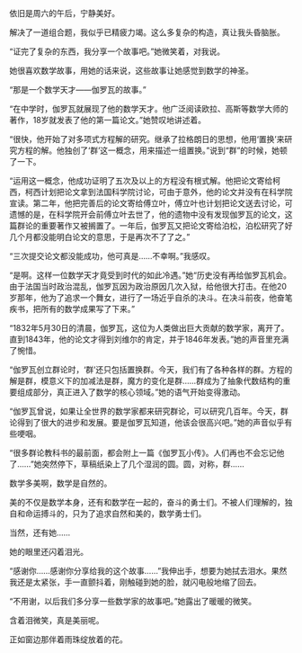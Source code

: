 依旧是周六的午后，宁静美好。

解决了一道组合题，我似乎已精疲力竭。这么多复杂的构造，真让我头昏脑胀。

“证完了复杂的东西，我分享一个故事吧。”她微笑着，对我说。

她很喜欢数学故事，用她的话来说，这些故事让她感觉到数学的神圣。

“那是一个数学天才——伽罗瓦的故事。”

“在中学时，伽罗瓦就展现了他的数学天才。他广泛阅读欧拉、高斯等数学大师的著作，18岁就发表了他的第一篇论文。”她赞叹地讲述着。

“很快，他开始了对多项式方程解的研究。继承了拉格朗日的思想，他用‘置换’来研究方程的解。他独创了‘群’这一概念，用来描述一组置换。”说到“群”的时候，她顿了一下。

“运用这一概念，他成功证明了五次及以上的方程没有根式解。他把论文寄给柯西，柯西计划把论文拿到法国科学院讨论，可由于意外，他的论文并没有在科学院宣读。第二年，他把完善后的论文寄给傅立叶，傅立叶也计划把论文送去讨论，可遗憾的是，在科学院开会前傅立叶去世了，他的遗物中没有发现伽罗瓦的论文，这篇群论的重要著作又被搁置了。一年后，伽罗瓦又把论文寄给泊松，泊松研究了好几个月都没能明白论文的意思，于是再次不了了之。”

“三次提交论文都没能成功，他可真是……不幸啊。”我感叹。

“是啊。这样一位数学天才竟受到时代的如此冷遇。”她“历史没有再给伽罗瓦机会。由于法国当时政治混乱，伽罗瓦因为政治原因几次入狱，给他很大打击。在他20岁那年，他为了追求一个舞女，进行了一场近乎自杀的决斗。在决斗前夜，他奋笔疾书，把所有的数学成果写了下来。”

“1832年5月30日的清晨，伽罗瓦，这位为人类做出巨大贡献的数学家，离开了。直到1843年，他的论文才得到刘维尔的肯定，并于1846年发表。”她的声音里充满了惋惜。

“伽罗瓦创立群论时，‘群’还只包括置换群。今天，我们有了各种各样的群。方程的解是群，模意义下的加减法是群，魔方的变化是群……群成为了抽象代数结构的重要组成部分，真正进入了数学的核心领域。”她的语气开始变得激动。

“伽罗瓦曾说，如果让全世界的数学家都来研究群论，可以研究几百年。今天，群论得到了很大的进步和发展。要是伽罗瓦知道，他该会很高兴吧。”她的声音似乎有些哽咽。

“很多群论教科书的最前面，都会附上一篇《伽罗瓦小传》。人们再也不会忘记他了……”她突然停下，草稿纸染上了几个湿润的圆。圆，对称，群……

数学多美啊，数学是自然的。

美的不仅是数学本身，还有和数学在一起的，奋斗的勇士们。不被人们理解的，独自和命运搏斗的，只为了追求自然和美的，数学勇士们。

当然，还有她……

她的眼里还闪着泪光。

“感谢你……感谢你分享给我的这个故事……”我伸出手，想要为她拭去泪水。果然我还是太紧张，手一直颤抖着，刚触碰到她的脸，就闪电般地缩了回去。

“不用谢，以后我们多分享一些数学家的故事吧。”她露出了暖暖的微笑。

含着泪微笑，真是美丽呢。

正如窗边那伴着雨珠绽放着的花。
